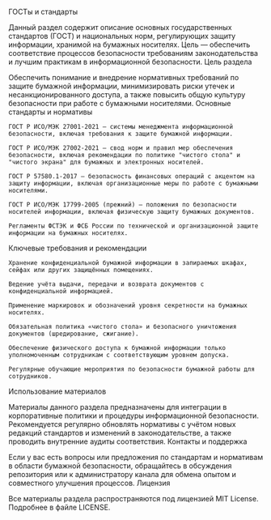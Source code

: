 ГОСТы и стандарты

Данный раздел содержит описание основных государственных стандартов (ГОСТ) и национальных норм, регулирующих защиту информации, хранимой на бумажных носителях. Цель — обеспечить соответствие процессов безопасности требованиям законодательства и лучшим практикам в информационной безопасности.
Цель раздела

Обеспечить понимание и внедрение нормативных требований по защите бумажной информации, минимизировать риски утечек и несанкционированного доступа, а также повысить общую культуру безопасности при работе с бумажными носителями.
Основные стандарты и нормативы

    ГОСТ Р ИСО/МЭК 27001-2021 — системы менеджмента информационной безопасности, включая требования к защите бумажной информации.

    ГОСТ Р ИСО/МЭК 27002-2021 — свод норм и правил мер обеспечения безопасности, включая рекомендации по политике "чистого стола" и "чистого экрана" для бумажных и электронных носителей.

    ГОСТ Р 57580.1-2017 — безопасность финансовых операций с акцентом на защиту информации, включая организационные меры по работе с бумажными носителями.

    ГОСТ Р ИСО/МЭК 17799-2005 (прежний) — положения по безопасности носителей информации, включая физическую защиту бумажных документов.

    Регламенты ФСТЭК и ФСБ России по технической и организационной защите информации на бумажных носителях.

Ключевые требования и рекомендации

    Хранение конфиденциальной бумажной информации в запираемых шкафах, сейфах или других защищённых помещениях.

    Ведение учёта выдачи, передачи и возврата документов с конфиденциальной информацией.

    Применение маркировок и обозначений уровня секретности на бумажных носителях.

    Обязательная политика «чистого стола» и безопасного уничтожения документов (шредирование, сжигание).

    Обеспечение физического доступа к бумажной информации только уполномоченным сотрудникам с соответствующим уровнем допуска.

    Регулярные обучающие мероприятия по безопасности бумажной работы для сотрудников.

Использование материалов

Материалы данного раздела предназначены для интеграции в корпоративные политики и процедуры информационной безопасности. Рекомендуется регулярно обновлять нормативы с учётом новых редакций стандартов и изменений в законодательстве, а также проводить внутренние аудиты соответствия.
Контакты и поддержка

Если у вас есть вопросы или предложения по стандартам и нормативам в области бумажной безопасности, обращайтесь в обсуждения репозитория или к администратору канала для обмена опытом и совместного улучшения процессов.
Лицензия

Все материалы раздела распространяются под лицензией MIT License. Подробнее в файле LICENSE.
